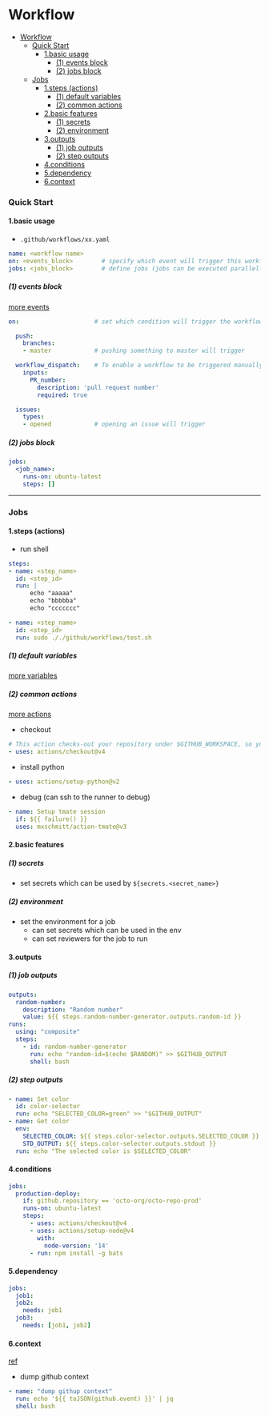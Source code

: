 # Workflow


<!-- @import "[TOC]" {cmd="toc" depthFrom=1 depthTo=6 orderedList=false} -->

<!-- code_chunk_output -->

- [Workflow](#workflow)
    - [Quick Start](#quick-start)
      - [1.basic usage](#1basic-usage)
        - [(1) events block](#1-events-block)
        - [(2) jobs block](#2-jobs-block)
    - [Jobs](#jobs)
      - [1.steps (actions)](#1steps-actions)
        - [(1) default variables](#1-default-variables)
        - [(2) common actions](#2-common-actions)
      - [2.basic features](#2basic-features)
        - [(1) secrets](#1-secrets)
        - [(2) environment](#2-environment)
      - [3.outputs](#3outputs)
        - [(1) job outputs](#1-job-outputs)
        - [(2) step outputs](#2-step-outputs)
      - [4.conditions](#4conditions)
      - [5.dependency](#5dependency)
      - [6.context](#6context)

<!-- /code_chunk_output -->

### Quick Start

#### 1.basic usage

* `.github/workflows/xx.yaml`

```yaml
name: <workflow name>
on: <events_block>        # specify which event will trigger this workflow
jobs: <jobs_block>        # define jobs (jobs can be executed parallelly)
```

##### (1) events block

[more events](https://docs.github.com/en/actions/writing-workflows/choosing-when-your-workflow-runs/events-that-trigger-workflows)

```yaml
on:                     # set which condition will trigger the workflow

  push:
    branches:
    - master            # pushing something to master will trigger

  workflow_dispatch:    # To enable a workflow to be triggered manually
    inputs: 
      PR_number:
        description: 'pull request number'
        required: true

  issues:
    types:
    - opened            # opening an issue will trigger
```

##### (2) jobs block

```yaml
jobs:
  <job_name>:
    runs-on: ubuntu-latest
    steps: []
```

***

### Jobs

#### 1.steps (actions)

* run shell
```yaml
steps:
- name: <step_name>
  id: <step_id>
  run: |
      echo "aaaaa"
      echo "bbbbba"
      echo "ccccccc"

- name: <step_name>
  id: <step_id>
  run: sudo ././github/workflows/test.sh
```

##### (1) default variables

[more variables](https://docs.github.com/en/actions/writing-workflows/choosing-what-your-workflow-does/store-information-in-variables#default-environment-variables)

##### (2) common actions
[more actions](https://github.com/actions)

* checkout
```yaml
# This action checks-out your repository under $GITHUB_WORKSPACE, so your workflow can access it
- uses: actions/checkout@v4
```

* install python
```yaml
- uses: actions/setup-python@v2
```

* debug (can ssh to the runner to debug)
```yaml
- name: Setup tmate session
  if: ${{ failure() }}
  uses: mxschmitt/action-tmate@v3
```

#### 2.basic features

##### (1) secrets
* set secrets which can be used by `${secrets.<secret_name>}`

##### (2) environment
* set the environment for a job
  * can set secrets which can be used in the env
  * can set reviewers for the job to run

#### 3.outputs

##### (1) job outputs
```yaml
outputs:
  random-number:
    description: "Random number"
    value: ${{ steps.random-number-generator.outputs.random-id }}
runs:
  using: "composite"
  steps:
    - id: random-number-generator
      run: echo "random-id=$(echo $RANDOM)" >> $GITHUB_OUTPUT
      shell: bash
```

##### (2) step outputs
```yaml
- name: Set color
  id: color-selector
  run: echo "SELECTED_COLOR=green" >> "$GITHUB_OUTPUT"
- name: Get color
  env:
    SELECTED_COLOR: ${{ steps.color-selector.outputs.SELECTED_COLOR }}
    STD_OUTPUT: ${{ steps.color-selector.outputs.stdout }}
  run: echo "The selected color is $SELECTED_COLOR"

```

#### 4.conditions
```yaml
jobs:
  production-deploy:
    if: github.repository == 'octo-org/octo-repo-prod'
    runs-on: ubuntu-latest
    steps:
      - uses: actions/checkout@v4
      - uses: actions/setup-node@v4
        with:
          node-version: '14'
      - run: npm install -g bats
```

#### 5.dependency
```yaml
jobs:
  job1:
  job2:
    needs: job1
  job3:
    needs: [job1, job2]
```

#### 6.context

[ref](https://docs.github.com/en/actions/writing-workflows/choosing-what-your-workflow-does/accessing-contextual-information-about-workflow-runs)

* dump github context

```yaml
- name: "dump githup context"
  run: echo '${{ toJSON(github.event) }}' | jq
  shell: bash
```



